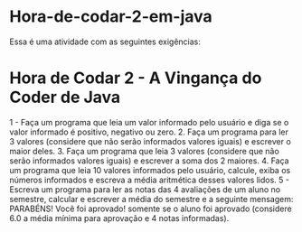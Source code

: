 # Hora-de-codar-2-em-java

Essa é uma atividade com as seguintes exigências:

# Hora de Codar 2 - A Vingança do Coder de Java

1 - Faça um programa que leia um valor informado pelo usuário e diga se o valor informado é positivo, negativo ou zero.
2. Faça um programa para ler 3 valores (considere que não serão informados valores iguais) e escrever o maior deles.
3. Faça um programa que leia  3 valores (considere que não serão informados valores iguais) e escrever a soma dos 2 maiores.
4.  Faça um programa que leia 10 valores informados pelo usuário, calcule, exiba os números informados e escreva a média aritmética desses valores lidos.
5 - Escreva um programa para ler as notas das 4 avaliações de um aluno no semestre, calcular e escrever a média do semestre e a seguinte mensagem: PARABÉNS! Você foi aprovado! somente se o aluno foi aprovado (considere 6.0 a média mínima para aprovação e 4 notas informadas).
